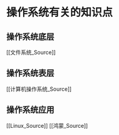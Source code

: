 # 操作系统有关的知识点
## 操作系统底层
[[文件系统_Source]]
## 操作系统表层
[[计算机操作系统_Source]]
## 操作系统应用
[[Linux_Source]]
[[鸿蒙_Source]]